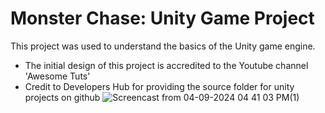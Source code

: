# Monster Chase: Unity Game Project
This project was used to understand the basics of the Unity game engine. 

* The initial design of this project is accredited to the Youtube channel 'Awesome Tuts' 
* Credit to Developers Hub for providing the source folder for unity projects on github
![Screencast from 04-09-2024 04 41 03 PM(1)](https://github.com/Mercury1565/Monster-Chase--My-First-Unity-Game-Project/assets/78665128/68eecac9-3060-4c35-a12b-8efa031cc478)
